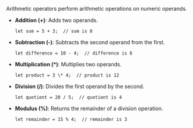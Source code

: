 Arithmetic operators perform arithmetic operations on numeric operands.

- **Addition (+)**: Adds two operands.

  `let sum = 5 + 3;  // sum is 8`

- **Subtraction (-)**: Subtracts the second operand from the first.

  `let difference = 10 - 4;  // difference is 6`

- **Multiplication (\*)**: Multiplies two operands.

  `let product = 3 \* 4;  // product is 12`

- **Division (/)**: Divides the first operand by the second.

  `let quotient = 20 / 5;  // quotient is 4`

- **Modulus (%)**: Returns the remainder of a division operation.

  `let remainder = 15 % 4;  // remainder is 3`
